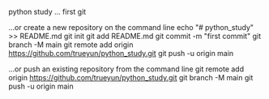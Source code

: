 python study ... first git

…or create a new repository on the command line
echo "# python_study" >> README.md
git init
git add README.md
git commit -m "first commit"
git branch -M main
git remote add origin https://github.com/trueyun/python_study.git
git push -u origin main



…or push an existing repository from the command line
git remote add origin https://github.com/trueyun/python_study.git
git branch -M main
git push -u origin main

